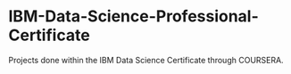 # IBM-Data-Science-Professional-Certificate
Projects done within the IBM Data Science Certificate through COURSERA.
